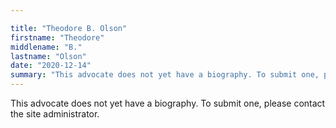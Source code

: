 ```yaml
---

title: "Theodore B. Olson"
firstname: "Theodore"
middlename: "B."
lastname: "Olson"
date: "2020-12-14"
summary: "This advocate does not yet have a biography. To submit one, please contact the site administrator."
---
```

This advocate does not yet have a biography. To submit one, please contact the site administrator.


